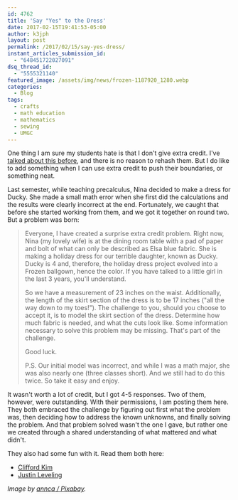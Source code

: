 ```yaml
---
id: 4762
title: 'Say "Yes" to the Dress'
date: 2017-02-15T19:41:53-05:00
author: k3jph
layout: post
permalink: /2017/02/15/say-yes-dress/
instant_articles_submission_id:
  - "648451722027091"
dsq_thread_id:
  - "5555321140"
featured_image: /assets/img/news/frozen-1187920_1280.webp
categories:
  - Blog
tags:
  - crafts
  - math education
  - mathematics
  - sewing
  - UMGC
---
```

One thing I am sure my students hate is that I don't give extra
credit.  I've [talked about this before](/2015/06/02/better-extra-credit/),
and there is no reason to rehash them.  But I do like to add something
when I can use extra credit to push their boundaries, or something
neat.

Last semester, while teaching precalculus, Nina decided to make a
dress for Ducky.  She made a small math error when she first did
the calculations and the results were clearly incorrect at the end.
Fortunately, we caught that before she started working from them,
and we got it together on round two.  But a problem was born:

> Everyone, I have created a surprise extra credit problem.  Right
now, Nina (my lovely wife) is at the dining room table with a pad
of paper and bolt of what can only be described as Elsa blue fabric.
She is making a holiday dress for our terrible daughter, known as
Ducky.  Ducky is 4 and, therefore, the holiday dress project evolved
into a Frozen ballgown, hence the color.  If you have talked to a
little girl in the last 3 years, you'll understand.
>
> So we have a measurement of 23 inches on the waist.  Additionally,
the length of the skirt section of the dress is to be 17 inches
("all the way down to my toes!").  The challenge to you, should you
choose to accept it, is to model the skirt section of the dress.
Determine how much fabric is needed, and what the cuts look like.
Some information necessary to solve this problem may be missing.
That's part of the challenge.
>
> Good luck.
>
> P.S. Our initial model was incorrect, and while I was a math
major, she was also nearly one (three classes short).  And we still
had to do this twice.  So take it easy and enjoy.

It wasn't worth a lot of credit, but I got 4-5 responses.  Two of
them, however, were outstanding.  With their permissions, I am
posting them here.  They both embraced the challenge by figuring
out first what the problem was, then deciding how to address the
known unknowns, and finally solving the problem.  And that problem
solved wasn't the one I gave, but rather one we created through a
shared understanding of what mattered and what didn't.

They also had some fun with it.  Read them both here:

* [Clifford Kim](/assets/docs/Kim-The-Dress.pptx)
* [Justin Leveling](/assets/docs/Leveling-The-Dress.docx)

_Image by [annca / Pixabay](https://pixabay.com/en/frozen-elsa-ice-queen-doll-cake-1187920/)._
